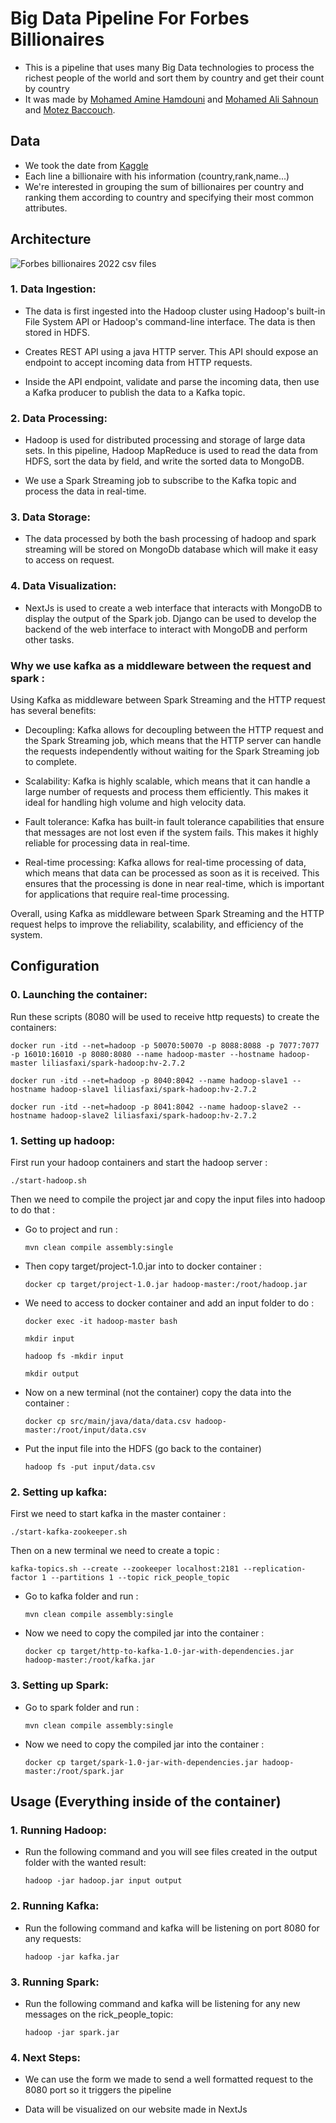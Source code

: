 # Big Data Pipeline For Forbes Billionaires

- This is a pipeline that uses many Big Data technologies to process the richest people of the world and sort them by country and get their count by country
- It was made by [Mohamed Amine Hamdouni](https://github.com/Dopeamin) and [Mohamed Ali Sahnoun](https://github.com/dalideco) and [Motez Baccouch](https://github.com/motez-baccouch).

## Data

- We took the date from [Kaggle](https://www.kaggle.com/datasets/shrikrishnaparab/forbes-billionaires-and-companies-2022?resource=download)
- Each line a billionaire with his information (country,rank,name...)
- We're interested in grouping the sum of billionaires per country and ranking them according to country and specifying their most common attributes.

## Architecture

![Forbes billionaires 2022 csv files](https://i.imgur.com/y15xczk.png)

### 1. Data Ingestion:

- The data is first ingested into the Hadoop cluster using Hadoop's built-in File System API or Hadoop's command-line interface. The data is then stored in HDFS.

- Creates REST API using a java HTTP server. This API should expose an endpoint to accept incoming data from HTTP requests.

- Inside the API endpoint, validate and parse the incoming data, then use a Kafka producer to publish the data to a Kafka topic.

### 2. Data Processing:

- Hadoop is used for distributed processing and storage of large data sets. In this pipeline, Hadoop MapReduce is used to read the data from HDFS, sort the data by field, and write the sorted data to MongoDB.

- We use a Spark Streaming job to subscribe to the Kafka topic and process the data in real-time.

### 3. Data Storage:

- The data processed by both the bash processing of hadoop and spark streaming will be stored on MongoDb database which will make it easy to access on request.

### 4. Data Visualization:

- NextJs is used to create a web interface that interacts with MongoDB to display the output of the Spark job. Django can be used to develop the backend of the web interface to interact with MongoDB and perform other tasks.

### Why we use kafka as a middleware between the request and spark :

Using Kafka as middleware between Spark Streaming and the HTTP request has several benefits:

- Decoupling: Kafka allows for decoupling between the HTTP request and the Spark Streaming job, which means that the HTTP server can handle the requests independently without waiting for the Spark Streaming job to complete.

- Scalability: Kafka is highly scalable, which means that it can handle a large number of requests and process them efficiently. This makes it ideal for handling high volume and high velocity data.

- Fault tolerance: Kafka has built-in fault tolerance capabilities that ensure that messages are not lost even if the system fails. This makes it highly reliable for processing data in real-time.

- Real-time processing: Kafka allows for real-time processing of data, which means that data can be processed as soon as it is received. This ensures that the processing is done in near real-time, which is important for applications that require real-time processing.

Overall, using Kafka as middleware between Spark Streaming and the HTTP request helps to improve the reliability, scalability, and efficiency of the system.

## Configuration

### 0. Launching the container:

Run these scripts (8080 will be used to receive http requests) to create the containers:

`docker run -itd --net=hadoop -p 50070:50070 -p 8088:8088 -p 7077:7077 -p 16010:16010 -p 8080:8080 --name hadoop-master --hostname hadoop-master liliasfaxi/spark-hadoop:hv-2.7.2`

`docker run -itd --net=hadoop -p 8040:8042 --name hadoop-slave1 --hostname hadoop-slave1 liliasfaxi/spark-hadoop:hv-2.7.2`

`docker run -itd --net=hadoop -p 8041:8042 --name hadoop-slave2 --hostname hadoop-slave2 liliasfaxi/spark-hadoop:hv-2.7.2`

### 1. Setting up hadoop:

First run your hadoop containers and start the hadoop server :

`./start-hadoop.sh`

Then we need to compile the project jar and copy the input files into hadoop to do that :

- Go to project and run :

  `mvn clean compile assembly:single`

- Then copy target/project-1.0.jar into to docker container :

  `docker cp target/project-1.0.jar hadoop-master:/root/hadoop.jar`

- We need to access to docker container and add an input folder to do :

  `docker exec -it hadoop-master bash`

  `mkdir input`

  `hadoop fs -mkdir input`

  `mkdir output`

- Now on a new terminal (not the container) copy the data into the container :

  `docker cp src/main/java/data/data.csv hadoop-master:/root/input/data.csv`

- Put the input file into the HDFS (go back to the container)

  `hadoop fs -put input/data.csv`

### 2. Setting up kafka:

First we need to start kafka in the master container :

`./start-kafka-zookeeper.sh`

Then on a new terminal we need to create a topic :

`kafka-topics.sh --create --zookeeper localhost:2181 --replication-factor 1 --partitions 1 --topic rick_people_topic`

- Go to kafka folder and run :

  `mvn clean compile assembly:single`

- Now we need to copy the compiled jar into the container :

  `docker cp target/http-to-kafka-1.0-jar-with-dependencies.jar hadoop-master:/root/kafka.jar`

### 3. Setting up Spark:

- Go to spark folder and run :

  `mvn clean compile assembly:single`

- Now we need to copy the compiled jar into the container :

  `docker cp target/spark-1.0-jar-with-dependencies.jar hadoop-master:/root/spark.jar`

## Usage (Everything inside of the container)

### 1. Running Hadoop:

- Run the following command and you will see files created in the output folder with the wanted result:

  `hadoop -jar hadoop.jar input output`

### 2. Running Kafka:

- Run the following command and kafka will be listening on port 8080 for any requests:

  `hadoop -jar kafka.jar`

### 3. Running Spark:

- Run the following command and kafka will be listening for any new messages on the rick_people_topic:

  `hadoop -jar spark.jar`

### 4. Next Steps:

- We can use the form we made to send a well formatted request to the 8080 port so it triggers the pipeline

- Data will be visualized on our website made in NextJs
